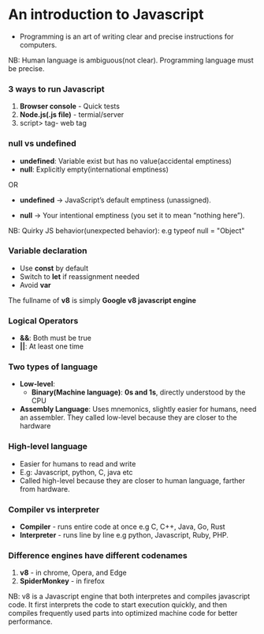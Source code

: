 # An introduction to Javascript

* Programming is an art of writing clear and precise instructions for computers.

NB: Human language is ambiguous(not clear). Programming language must be precise.

### 3 ways to run Javascript

1. **Browser console** - Quick tests
2. **Node.js(.js file)** - termial/server
3. script> tag- web tag

### null vs undefined
- **undefined**: Variable exist but has no value(accidental emptiness)
- **null**: Explicitly empty(international emptiness)

OR

- **undefined** → JavaScript’s default emptiness (unassigned).

- **null** → Your intentional emptiness (you set it to mean “nothing here”).

NB: Quirky JS behavior(unexpected behavior): e.g typeof null = "Object"

### Variable declaration

- Use **const** by default
- Switch to **let** if reassignment needed
- Avoid **var**

The fullname of **v8** is simply **Google v8 javascript engine**

### Logical Operators

- **&&**: Both must be true
- **||**: At least one time

### Two types of language

- **Low-level**: 
   - **Binary(Machine language)**: **0s and 1s**, directly understood by the CPU
- **Assembly Language**: Uses mnemonics, slightly easier for humans, need an assembler. They called low-level because they are closer to the hardware

### High-level language

- Easier for humans to read and write
- E.g: Javascript, python, C, java etc
- Called high-level because they are closer to human language, farther from hardware.

### Compiler vs interpreter

- **Compiler** - runs entire code at once e.g C, C++, Java, Go, Rust
- **Interpreter** - runs line by line e.g python, Javascript, Ruby, PHP.

### Difference engines have different codenames

1. **v8** - in chrome, Opera, and Edge
2. **SpiderMonkey** - in firefox

NB: v8 is a Javascript engine that both interpretes and compiles javascript code. It first interprets the code to start execution quickly, and then compiles frequently used parts into optimized machine code for better performance.

